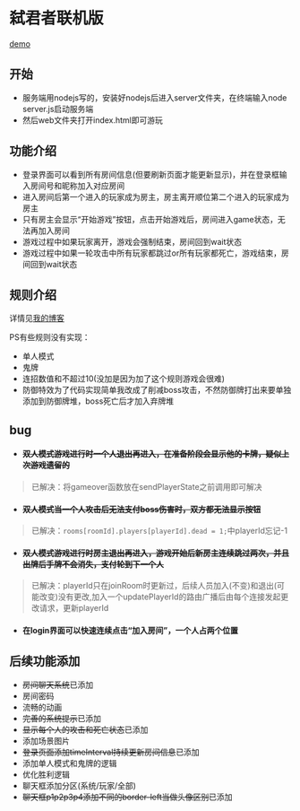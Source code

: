 # 弑君者联机版
[demo](http://chainpray.top:8010/game/regicide_online/index.html)
## 开始
- 服务端用nodejs写的，安装好nodejs后进入server文件夹，在终端输入node server.js启动服务端
- 然后web文件夹打开index.html即可游玩
## 功能介绍
- 登录界面可以看到所有房间信息(但要刷新页面才能更新显示)，并在登录框输入房间号和昵称加入对应房间
- 进入房间后第一个进入的玩家成为房主，房主离开顺位第二个进入的玩家成为房主
- 只有房主会显示“开始游戏”按钮，点击开始游戏后，房间进入game状态，无法再加入房间
- 游戏过程中如果玩家离开，游戏会强制结束，房间回到wait状态
- 游戏过程中如果一轮攻击中所有玩家都跳过or所有玩家都死亡，游戏结束，房间回到wait状态
## 规则介绍
详情见[我的博客](http://chainpray.top/index.php/2023/11/26/%E5%BC%91%E5%90%9B%E8%80%85%E6%89%91%E5%85%8B%E6%A1%8C%E6%B8%B8%E8%A7%84%E5%88%99/)

PS有些规则没有实现：
- 单人模式
- 鬼牌
- 连招数值和不超过10(没加是因为加了这个规则游戏会很难)
- 防御特效为了代码实现简单我改成了削减boss攻击，不然防御牌打出来要单独添加到防御牌堆，boss死亡后才加入弃牌堆
## bug
- #### ~~双人模式游戏进行时一个人退出再进入，在准备阶段会显示他的卡牌，疑似上次游戏遗留的~~
> 已解决：将gameover函数放在sendPlayerState之前调用即可解决
- #### ~~双人模式当一个人攻击后无法支付boss伤害时，双方都无法显示按钮~~
> 已解决：`rooms[roomId].players[playerId].dead = 1;`中playerId忘记-1
- #### ~~双人模式游戏进行时房主退出再进入，游戏开始后新房主连续跳过两次，并且出牌后手牌不会消失，支付轮到下一个人~~
> 已解决：playerId只在joinRoom时更新过，后续人员加入(不变)和退出(可能改变)没有更改,加入一个updatePlayerId的路由广播后由每个连接发起更改请求，更新playerId
- #### 在login界面可以快速连续点击“加入房间”，一个人占两个位置

## 后续功能添加
- ~~房间聊天系统~~已添加
- 房间密码
- 流畅的动画
- ~~完善的系统提示~~已添加
- ~~显示每个人的攻击和死亡状态~~已添加
- 添加场景图片
- ~~登录页面添加timeInterval持续更新房间信息~~已添加
- 添加单人模式和鬼牌的逻辑
- 优化胜利逻辑
- 聊天框添加分区(系统/玩家/全部)
- ~~聊天框p1p2p3p4添加不同的border-left当做头像区别~~已添加

